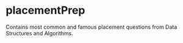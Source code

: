 # placementPrep
Contains most common and famous placement questions from Data Structures and Algorithms.
